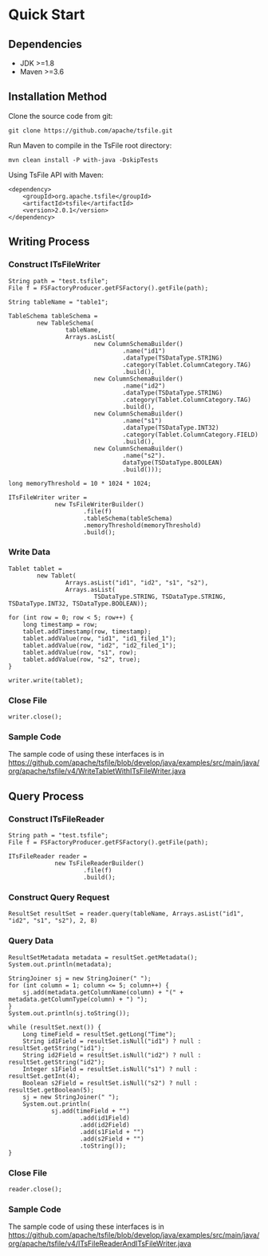 <!--

    Licensed to the Apache Software Foundation (ASF) under one
    or more contributor license agreements.  See the NOTICE file
    distributed with this work for additional information
    regarding copyright ownership.  The ASF licenses this file
    to you under the Apache License, Version 2.0 (the
    "License"); you may not use this file except in compliance
    with the License.  You may obtain a copy of the License at
    
        http://www.apache.org/licenses/LICENSE-2.0
    
    Unless required by applicable law or agreed to in writing,
    software distributed under the License is distributed on an
    "AS IS" BASIS, WITHOUT WARRANTIES OR CONDITIONS OF ANY
    KIND, either express or implied.  See the License for the
    specific language governing permissions and limitations
    under the License.

-->
# Quick Start

## Dependencies

- JDK >=1.8
- Maven >=3.6

## Installation Method

Clone the source code from git:

```shell
git clone https://github.com/apache/tsfile.git
```
Run Maven to compile in the TsFile root directory:

```shell
mvn clean install -P with-java -DskipTests
```

Using TsFile API with Maven:

```shell
<dependency>
    <groupId>org.apache.tsfile</groupId>
    <artifactId>tsfile</artifactId>
    <version>2.0.1</version>
</dependency>
```

## Writing Process

### Construct ITsFileWriter

```shell
String path = "test.tsfile";
File f = FSFactoryProducer.getFSFactory().getFile(path);

String tableName = "table1";

TableSchema tableSchema =
        new TableSchema(
                tableName,
                Arrays.asList(
                        new ColumnSchemaBuilder()
                                .name("id1")
                                .dataType(TSDataType.STRING)
                                .category(Tablet.ColumnCategory.TAG)
                                .build(),
                        new ColumnSchemaBuilder()
                                .name("id2")
                                .dataType(TSDataType.STRING)
                                .category(Tablet.ColumnCategory.TAG)
                                .build(),
                        new ColumnSchemaBuilder()
                                .name("s1")
                                .dataType(TSDataType.INT32)
                                .category(Tablet.ColumnCategory.FIELD)
                                .build(),
                        new ColumnSchemaBuilder()
                                .name("s2").
                                dataType(TSDataType.BOOLEAN)
                                .build()));

long memoryThreshold = 10 * 1024 * 1024;

ITsFileWriter writer =
             new TsFileWriterBuilder()
                     .file(f)
                     .tableSchema(tableSchema)
                     .memoryThreshold(memoryThreshold)
                     .build();
```

### Write Data

```shell
Tablet tablet =
        new Tablet(
                Arrays.asList("id1", "id2", "s1", "s2"),
                Arrays.asList(
                        TSDataType.STRING, TSDataType.STRING, TSDataType.INT32, TSDataType.BOOLEAN));

for (int row = 0; row < 5; row++) {
    long timestamp = row;
    tablet.addTimestamp(row, timestamp);
    tablet.addValue(row, "id1", "id1_filed_1");
    tablet.addValue(row, "id2", "id2_filed_1");
    tablet.addValue(row, "s1", row);
    tablet.addValue(row, "s2", true);
}

writer.write(tablet);
```

### Close File

```shell
writer.close();
```

### Sample Code

The sample code of using these interfaces is in <https://github.com/apache/tsfile/blob/develop/java/examples/src/main/java/org/apache/tsfile/v4/WriteTabletWithITsFileWriter.java>

## Query Process

### Construct ITsFileReader

```shell
String path = "test.tsfile";
File f = FSFactoryProducer.getFSFactory().getFile(path);

ITsFileReader reader = 
             new TsFileReaderBuilder()
                     .file(f)
                     .build();
```

### Construct Query Request

```shell
ResultSet resultSet = reader.query(tableName, Arrays.asList("id1", "id2", "s1", "s2"), 2, 8)
```

### Query Data

```shell
ResultSetMetadata metadata = resultSet.getMetadata();
System.out.println(metadata);

StringJoiner sj = new StringJoiner(" ");
for (int column = 1; column <= 5; column++) {
    sj.add(metadata.getColumnName(column) + "(" + metadata.getColumnType(column) + ") ");
}
System.out.println(sj.toString());

while (resultSet.next()) {
    Long timeField = resultSet.getLong("Time");
    String id1Field = resultSet.isNull("id1") ? null : resultSet.getString("id1");
    String id2Field = resultSet.isNull("id2") ? null : resultSet.getString("id2");
    Integer s1Field = resultSet.isNull("s1") ? null : resultSet.getInt(4);
    Boolean s2Field = resultSet.isNull("s2") ? null : resultSet.getBoolean(5);
    sj = new StringJoiner(" ");
    System.out.println(
            sj.add(timeField + "")
                    .add(id1Field)
                    .add(id2Field)
                    .add(s1Field + "")
                    .add(s2Field + "")
                    .toString());
}
```

### Close File

```shell
reader.close();
```

### Sample Code

The sample code of using these interfaces is in <https://github.com/apache/tsfile/blob/develop/java/examples/src/main/java/org/apache/tsfile/v4/ITsFileReaderAndITsFileWriter.java>

